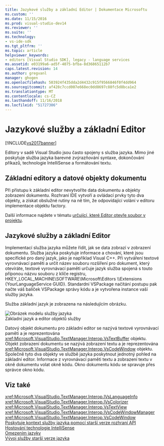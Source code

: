 ```yaml
---
title: Jazykové služby a základní Editor | Dokumentace Microsoftu
ms.custom: ''
ms.date: 11/15/2016
ms.prod: visual-studio-dev14
ms.reviewer: ''
ms.suite: ''
ms.technology:
- vs-ide-sdk
ms.tgt_pltfrm: ''
ms.topic: article
helpviewer_keywords:
- editors [Visual Studio SDK], legacy - language services
ms.assetid: e03199a6-ad5f-4075-bfba-8d36865112b7
caps.latest.revision: 14
ms.author: gregvanl
manager: ghogen
ms.openlocfilehash: 503924f435dda2d4432c915f9566846f0f4dd964
ms.sourcegitcommit: af428c7ccd007e668ec0dd8697c88fc5d8bca1e2
ms.translationtype: MT
ms.contentlocale: cs-CZ
ms.lasthandoff: 11/16/2018
ms.locfileid: "51727306"
---
```

# <a name="language-services-and-the-core-editor"></a>Jazykové služby a základní Editor
[!INCLUDE[vs2017banner](../includes/vs2017banner.md)]

Editory v sadě Visual Studio jsou často spojeny s služba jazyka. Mimo jiné poskytuje služba jazyka barevné zvýrazňování syntaxe, dokončování příkazů, technologie IntelliSense a formátování textu.  
  
## <a name="core-editors-and-document-data-objects"></a>Základní editory a datové objekty dokumentu  
 Při přístupu k základní editor nevytvoříte data dokumentu a objekty zobrazení dokumentu. Rozhraní IDE vytvoří a ovládací prvky tyto dva objekty, a získat obslužné rutiny na ně tím, že odpovídající volání v editoru implementace objektu factory.  
  
 Další informace najdete v tématu [určující, které Editor otevře soubor v projektu](../extensibility/internals/determining-which-editor-opens-a-file-in-a-project.md).  
  
## <a name="language-services-and-the-core-editor"></a>Jazykové služby a základní Editor  
 Implementací služba jazyka můžete řídit, jak se data zobrazí v zobrazení dokumentu. Služba jazyka poskytuje informace a chování, které jsou specifické pro daný jazyk, jako je například Visual C++. Při vytváření textové vyrovnávací paměti a určit název souboru rozšíření pro dokument, který otevíráte, textové vyrovnávací paměti určuje jazyk služba spojená s touto příponou názvu souboru z klíče registru, HKEY_LOCAL_MACHINE\SOFTWARE\Microsoft\Editors \\\Extensions {YourLanguageService GUID}. Standardní VSPackage načítání postupu pak načte váš balíček VSPackage správy kódu a je vytvořena instance vaší služby jazyka.  
  
 Služba základní jazyk je zobrazena na následujícím obrázku.  
  
 ![Obrázek modelu služby jazyka](../extensibility/media/vslanguageservicemodel.gif "vsLanguageServiceModel")  
Základní jazyk a editor objektů služby  
  
 Datový objekt dokumentu pro základní editor se nazývá textové vyrovnávací paměti a je reprezentována <xref:Microsoft.VisualStudio.TextManager.Interop.VsTextBuffer> objektu. Objekt zobrazení dokumentu se nazývá zobrazení textu a je reprezentována <xref:Microsoft.VisualStudio.TextManager.Interop.VsCodeWindow> objektu. Společně tyto dva objekty ve službě jazyka poskytnout jednotný pohled na základní editor. Informace z vyrovnávací paměti textu a zobrazení textu v okně dokumentu volat okně kódu. Okno dokumentu kódu se spravuje přes správce okno kódu.  
  
## <a name="see-also"></a>Viz také  
 <xref:Microsoft.VisualStudio.TextManager.Interop.IVsLanguageInfo>   
 <xref:Microsoft.VisualStudio.TextManager.Interop.IVsColorizer>   
 <xref:Microsoft.VisualStudio.TextManager.Interop.VsTextView>   
 <xref:Microsoft.VisualStudio.TextManager.Interop.IVsCodeWindowManager>   
 <xref:Microsoft.VisualStudio.TextManager.Interop.VsCodeWindow>   
 [Poskytuje kontext služby jazyka pomocí starší verze rozhraní API](../extensibility/providing-a-language-service-context-by-using-the-legacy-api.md)   
 [Hostování technologie IntelliSense](../extensibility/intellisense-hosting.md)   
 [Omezením jazyky](../extensibility/contained-languages.md)   
 [Vývoj služby starší verze jazyka](../extensibility/internals/developing-a-legacy-language-service.md)

